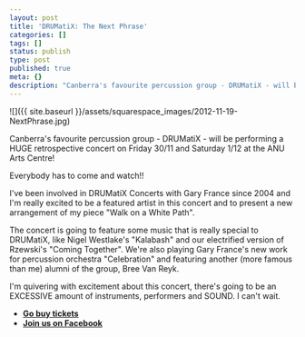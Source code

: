 ```yaml
---
layout: post
title: 'DRUMatiX: The Next Phrase'
categories: []
tags: []
status: publish
type: post
published: true
meta: {}
description: "Canberra's favourite percussion group - DRUMatiX - will be performing a HUGE retrospective concert on Friday 30/11 and Saturday 1/12 at the ANU Arts"
---
```


![]({{ site.baseurl }}/assets/squarespace_images/2012-11-19-NextPhrase.jpg)

Canberra's favourite percussion group - DRUMatiX - will be performing a HUGE retrospective concert on Friday 30/11 and Saturday 1/12 at the ANU Arts Centre!

Everybody has to come and watch!!

I've been involved in DRUMatiX Concerts with Gary France since 2004 and I'm really excited to be a featured artist in this concert and to present a new arrangement of my piece "Walk on a White Path".

The concert is going to feature some music that is really special to DRUMatiX, like Nigel Westlake's "Kalabash" and our electrified version of Rzewski's "Coming Together". We're also playing Gary France's new work for percussion orchestra "Celebration" and featuring another (more famous than me) alumni of the group, Bree Van Reyk.

I'm quivering with excitement about this concert, there's going to be an EXCESSIVE amount of instruments, performers and SOUND. I can't wait.

- [**Go buy tickets**](http://billboard.anu.edu.au/event_view.asp?id=96186)
- [**Join us on Facebook**](http://www.facebook.com/events/125828110898362/)
